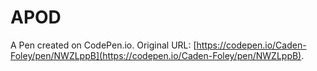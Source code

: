 # APOD

A Pen created on CodePen.io. Original URL: [https://codepen.io/Caden-Foley/pen/NWZLppB](https://codepen.io/Caden-Foley/pen/NWZLppB).


